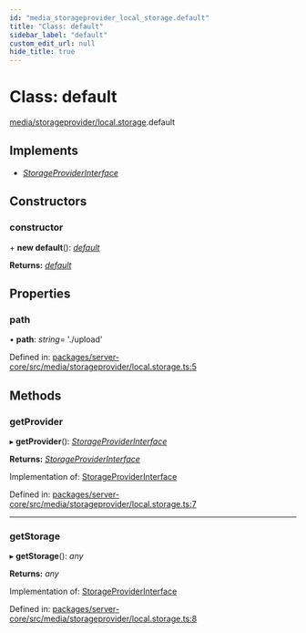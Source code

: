 ```yaml
---
id: "media_storageprovider_local_storage.default"
title: "Class: default"
sidebar_label: "default"
custom_edit_url: null
hide_title: true
---
```


# Class: default

[media/storageprovider/local.storage](../modules/media_storageprovider_local_storage.md).default

## Implements

* [*StorageProviderInterface*](../interfaces/media_storageprovider_storageprovider_interface.storageproviderinterface.md)

## Constructors

### constructor

\+ **new default**(): [*default*](media_storageprovider_local_storage.default.md)

**Returns:** [*default*](media_storageprovider_local_storage.default.md)

## Properties

### path

• **path**: *string*= './upload'

Defined in: [packages/server-core/src/media/storageprovider/local.storage.ts:5](https://github.com/xr3ngine/xr3ngine/blob/77d12cea0/packages/server-core/src/media/storageprovider/local.storage.ts#L5)

## Methods

### getProvider

▸ **getProvider**(): [*StorageProviderInterface*](../interfaces/media_storageprovider_storageprovider_interface.storageproviderinterface.md)

**Returns:** [*StorageProviderInterface*](../interfaces/media_storageprovider_storageprovider_interface.storageproviderinterface.md)

Implementation of: [StorageProviderInterface](../interfaces/media_storageprovider_storageprovider_interface.storageproviderinterface.md)

Defined in: [packages/server-core/src/media/storageprovider/local.storage.ts:7](https://github.com/xr3ngine/xr3ngine/blob/77d12cea0/packages/server-core/src/media/storageprovider/local.storage.ts#L7)

___

### getStorage

▸ **getStorage**(): *any*

**Returns:** *any*

Implementation of: [StorageProviderInterface](../interfaces/media_storageprovider_storageprovider_interface.storageproviderinterface.md)

Defined in: [packages/server-core/src/media/storageprovider/local.storage.ts:8](https://github.com/xr3ngine/xr3ngine/blob/77d12cea0/packages/server-core/src/media/storageprovider/local.storage.ts#L8)
